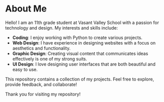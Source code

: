 # About Me

Hello! I am an 11th grade student at Vasant Valley School with a passion for technology and design. My interests and skills include:

- **Coding**: I enjoy working with Python to create various projects.
- **Web Design**: I have experience in designing websites with a focus on aesthetics and functionality.
- **Graphic Design**: Creating visual content that communicates ideas effectively is one of my strong suits.
- **UI Design**: I love designing user interfaces that are both beautiful and easy to use.

This repository contains a collection of my projects. Feel free to explore, provide feedback, and collaborate!

Thank you for visiting my repository!
